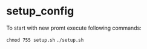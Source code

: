 # setup_config

To start with new promt execute following commands:

`chmod 755 setup.sh`
`./setup.sh`